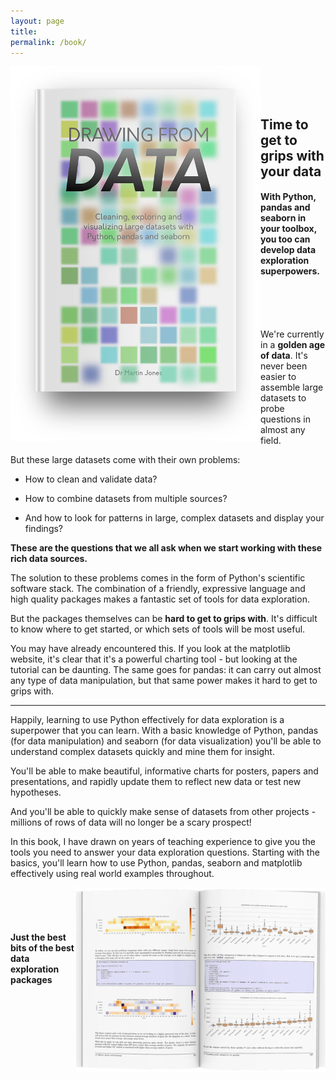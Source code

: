 ```yaml
---
layout: page
title:  
permalink: /book/
---
```


<img align="left" src="../images/drawing_from_data.png" alt="drawing" width="400"/>
<br/>
<br/>
<br/>

## Time to get to grips with your data

#### With Python, pandas and seaborn in your toolbox, you too can develop data exploration superpowers.

<br/>
<br/>
<br/>

We're currently in a **golden age of data**. It's never been easier to assemble large datasets to probe questions in almost any field.  

But these large datasets come with their own problems:

- How to clean and validate data?

- How to combine datasets from multiple sources?

- And how to look for patterns in large, complex datasets and display your findings?

**These are the questions that we all ask when we start working with these rich data sources.**

The solution to these problems comes in the form of Python's scientific software stack. The combination of a friendly, expressive language and high quality packages makes a fantastic set of tools for data exploration.

But the packages themselves can be **hard to get to grips with**. It's difficult to know where to get started, or which sets of tools will be most useful.

You may have already encountered this. If you look at the matplotlib website, it's clear that it's a powerful charting tool - but looking at the tutorial can be daunting. The same goes for pandas: it can carry out almost any type of data manipulation, but that same power makes it hard to get to grips with.

---

Happily, learning to use Python effectively for data exploration is a superpower that you can learn. With a basic knowledge of Python, pandas (for data manipulation) and seaborn (for data visualization) you'll be able to understand complex datasets quickly and mine them for insight.

You'll be able to make beautiful, informative charts for posters, papers and presentations, and rapidly update them to reflect new data or test new hypotheses.

And you'll be able to quickly make sense of datasets from other projects - millions of rows of data will no longer be a scary prospect!

In this book, I have drawn on years of teaching experience to give you the tools you need to answer your data exploration questions. Starting with the basics, you'll learn how to use Python, pandas, seaborn and matplotlib effectively using real world examples throughout.

<img align="right" src="../images/inside_pages.png" alt="drawing" width="400"/>
<br/>
<br/>
<br/>

#### **Just the best bits** of the best data exploration packages
